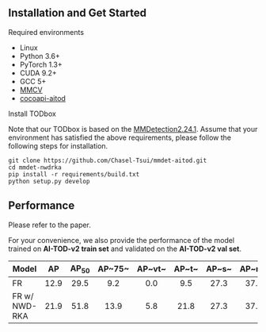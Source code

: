 ## Installation and Get Started

Required environments
* Linux
* Python 3.6+
* PyTorch 1.3+
* CUDA 9.2+
* GCC 5+
* [MMCV](https://mmcv.readthedocs.io/en/latest/#installation)
* [cocoapi-aitod](https://github.com/jwwangchn/cocoapi-aitod)


Install TODbox

Note that our TODbox is based on the [MMDetection2.24.1](https://github.com/open-mmlab/mmdetection). Assume that your environment has satisfied the above requirements, please follow the following steps for installation.

```shell script
git clone https://github.com/Chasel-Tsui/mmdet-aitod.git
cd mmdet-nwdrka
pip install -r requirements/build.txt
python setup.py develop
```

## Performance
Please refer to the paper.

For your convenience, we also provide the performance of the model trained on **AI-TOD-v2 train set** and validated on the **AI-TOD-v2 val set**. 

Model | AP | AP<sub>50</sub> | AP~75~ |AP~vt~ | AP~t~ | AP~s~ | AP~m~ | AR^1500^
--- |:---:|:---:|:---:|:---:|:---:|:---:|:---:|:---:
FR | 12.9 | 29.5 | 9.2 | 0.0 | 9.5 | 27.3 | 37.2 | 19.5
FR w/ NWD-RKA | 21.9 | 51.8 | 13.9 | 5.8 | 21.8 | 27.3 | 37.8 | 34.6
